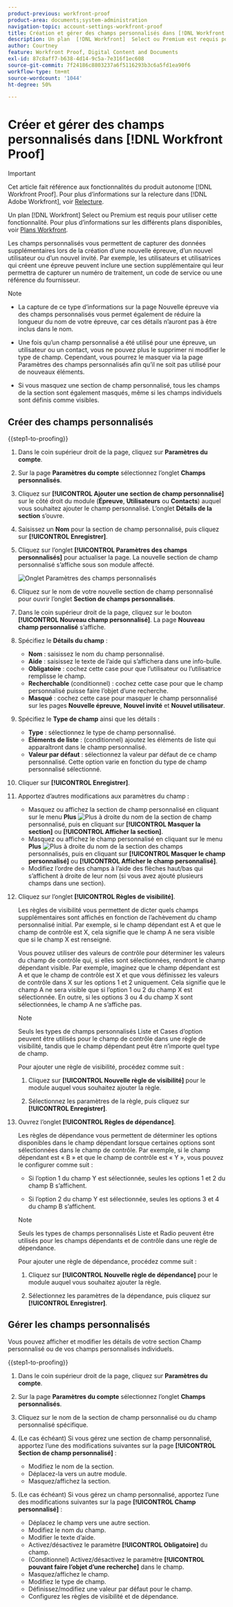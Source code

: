 ```yaml
---
product-previous: workfront-proof
product-area: documents;system-administration
navigation-topic: account-settings-workfront-proof
title: Création et gérer des champs personnalisés dans [!DNL Workfront Proof]
description: Un plan  [!DNL Workfront]  Select ou Premium est requis pour utiliser cette fonctionnalité. Pour plus d’informations sur les différentes formules disponibles, voir Formules Workfront.
author: Courtney
feature: Workfront Proof, Digital Content and Documents
exl-id: 87c8aff7-b638-4d14-9c5a-7e316f1ec608
source-git-commit: 7f24186c8803237a6f5116293b3c6a5fd1ea90f6
workflow-type: tm+mt
source-wordcount: '1044'
ht-degree: 50%

---
```


# Créer et gérer des champs personnalisés dans [!DNL Workfront Proof]

<!-- Audited: 4/2025 -->

>[!IMPORTANT]
>
>Cet article fait référence aux fonctionnalités du produit autonome [!DNL Workfront Proof]. Pour plus d’informations sur la relecture dans [!DNL Adobe Workfront], voir [Relecture](../../../review-and-approve-work/proofing/proofing.md).

Un plan [!DNL Workfront] Select ou Premium est requis pour utiliser cette fonctionnalité. Pour plus d’informations sur les différents plans disponibles, voir [Plans Workfront](https://business.adobe.com/fr/products/workfront/pricing.html).

Les champs personnalisés vous permettent de capturer des données supplémentaires lors de la création d’une nouvelle épreuve, d’un nouvel utilisateur ou d’un nouvel invité. Par exemple, les utilisateurs et utilisatrices qui créent une épreuve peuvent inclure une section supplémentaire qui leur permettra de capturer un numéro de traitement, un code de service ou une référence du fournisseur.

>[!NOTE]
>
>* La capture de ce type d’informations sur la page Nouvelle épreuve via des champs personnalisés vous permet également de réduire la longueur du nom de votre épreuve, car ces détails n’auront pas à être inclus dans le nom.
>
>* Une fois qu’un champ personnalisé a été utilisé pour une épreuve, un utilisateur ou un contact, vous ne pouvez plus le supprimer ni modifier le type de champ. Cependant, vous pourrez le masquer via la page Paramètres des champs personnalisés afin qu’il ne soit pas utilisé pour de nouveaux éléments.
>
>* Si vous masquez une section de champ personnalisé, tous les champs de la section sont également masqués, même si les champs individuels sont définis comme visibles.

## Créer des champs personnalisés

{{step1-to-proofing}}

1. Dans le coin supérieur droit de la page, cliquez sur **Paramètres du compte**.

1. Sur la page **Paramètres du compte** sélectionnez l’onglet **Champs personnalisés**.

1. Cliquez sur **[!UICONTROL Ajouter une section de champ personnalisé]** sur le côté droit du module (**Épreuve**, **Utilisateurs** ou **Contacts**) auquel vous souhaitez ajouter le champ personnalisé. L’onglet **Détails de la section** s’ouvre.

1. Saisissez un **Nom** pour la section de champ personnalisé, puis cliquez sur **[!UICONTROL Enregistrer]**.

1. Cliquez sur l’onglet **[!UICONTROL Paramètres des champs personnalisés]** pour actualiser la page. La nouvelle section de champ personnalisé s’affiche sous son module affecté.

   ![Onglet Paramètres des champs personnalisés](assets/custom-field-settings-tab.png)

1. Cliquez sur le nom de votre nouvelle section de champ personnalisé pour ouvrir l’onglet **Section de champs personnalisés**.

1. Dans le coin supérieur droit de la page, cliquez sur le bouton **[!UICONTROL Nouveau champ personnalisé]**. La page **Nouveau champ personnalisé** s’affiche.

1. Spécifiez le **Détails du champ** :

   * **Nom** : saisissez le nom du champ personnalisé.
   * **Aide** : saisissez le texte de l’aide qui s’affichera dans une info-bulle.
   * **Obligatoire** : cochez cette case pour que l’utilisateur ou l’utilisatrice remplisse le champ.
   * **Recherchable** (conditionnel) : cochez cette case pour que le champ personnalisé puisse faire l’objet d’une recherche.
   * **Masqué** : cochez cette case pour masquer le champ personnalisé sur les pages **Nouvelle épreuve**, **Nouvel invité** et **Nouvel utilisateur**.

1. Spécifiez le **Type de champ** ainsi que les détails :

   * **Type** : sélectionnez le type de champ personnalisé.
   * **Éléments de liste** : (conditionnel) ajoutez les éléments de liste qui apparaîtront dans le champ personnalisé.
   * **Valeur par défaut** : sélectionnez la valeur par défaut de ce champ personnalisé. Cette option varie en fonction du type de champ personnalisé sélectionné.

1. Cliquer sur **[!UICONTROL Enregistrer]**.

1. Apportez d’autres modifications aux paramètres du champ :

   * Masquez ou affichez la section de champ personnalisé en cliquant sur le menu **Plus** ![Plus](assets/more-button-small.png) à droite du nom de la section de champ personnalisé, puis en cliquant sur **[!UICONTROL Masquer la section]** ou **[!UICONTROL Afficher la section]**.
   * Masquez ou affichez le champ personnalisé en cliquant sur le menu **Plus** ![Plus](assets/more-button-small.png) à droite du nom de la section des champs personnalisés, puis en cliquant sur **[!UICONTROL Masquer le champ personnalisé]** ou **[!UICONTROL Afficher le champ personnalisé]**.
   * Modifiez l’ordre des champs à l’aide des flèches haut/bas qui s’affichent à droite de leur nom (si vous avez ajouté plusieurs champs dans une section).

1. Cliquez sur l’onglet **[!UICONTROL Règles de visibilité]**.

   Les règles de visibilité vous permettent de dicter quels champs supplémentaires sont affichés en fonction de l’achèvement du champ personnalisé initial. Par exemple, si le champ dépendant est A et que le champ de contrôle est X, cela signifie que le champ A ne sera visible que si le champ X est renseigné.

   Vous pouvez utiliser des valeurs de contrôle pour déterminer les valeurs du champ de contrôle qui, si elles sont sélectionnées, rendront le champ dépendant visible. Par exemple, imaginez que le champ dépendant est A et que le champ de contrôle est X et que vous définissez les valeurs de contrôle dans X sur les options 1 et 2 uniquement. Cela signifie que le champ A ne sera visible que si l’option 1 ou 2 du champ X est sélectionnée. En outre, si les options 3 ou 4 du champ X sont sélectionnées, le champ A ne s’affiche pas.

   >[!NOTE]
   >
   >Seuls les types de champs personnalisés Liste et Cases d’option peuvent être utilisés pour le champ de contrôle dans une règle de visibilité, tandis que le champ dépendant peut être n’importe quel type de champ.

   Pour ajouter une règle de visibilité, procédez comme suit :

   1. Cliquez sur **[!UICONTROL Nouvelle règle de visibilité]** pour le module auquel vous souhaitez ajouter la règle.

   1. Sélectionnez les paramètres de la règle, puis cliquez sur **[!UICONTROL Enregistrer]**.

1. Ouvrez l’onglet **[!UICONTROL Règles de dépendance]**.

   Les règles de dépendance vous permettent de déterminer les options disponibles dans le champ dépendant lorsque certaines options sont sélectionnées dans le champ de contrôle. Par exemple, si le champ dépendant est « B » et que le champ de contrôle est « Y », vous pouvez le configurer comme suit :

   * Si l’option 1 du champ Y est sélectionnée, seules les options 1 et 2 du champ B s’affichent.

   * Si l’option 2 du champ Y est sélectionnée, seules les options 3 et 4 du champ B s’affichent.

   >[!NOTE]
   >
   >Seuls les types de champs personnalisés Liste et Radio peuvent être utilisés pour les champs dépendants et de contrôle dans une règle de dépendance.

   Pour ajouter une règle de dépendance, procédez comme suit :

   1. Cliquez sur **[!UICONTROL Nouvelle règle de dépendance]** pour le module auquel vous souhaitez ajouter la règle.

   1. Sélectionnez les paramètres de la dépendance, puis cliquez sur **[!UICONTROL Enregistrer]**.

## Gérer les champs personnalisés

Vous pouvez afficher et modifier les détails de votre section Champ personnalisé ou de vos champs personnalisés individuels.

{{step1-to-proofing}}

1. Dans le coin supérieur droit de la page, cliquez sur **Paramètres du compte**.

1. Sur la page **Paramètres du compte** sélectionnez l’onglet **Champs personnalisés**.

1. Cliquez sur le nom de la section de champ personnalisé ou du champ personnalisé spécifique.

1. (Le cas échéant) Si vous gérez une section de champ personnalisé, apportez l’une des modifications suivantes sur la page **[!UICONTROL Section de champ personnalisé]** :

   * Modifiez le nom de la section.
   * Déplacez-la vers un autre module.
   * Masquez/affichez la section.

1. (Le cas échéant) Si vous gérez un champ personnalisé, apportez l’une des modifications suivantes sur la page **[!UICONTROL Champ personnalisé]** :

   * Déplacez le champ vers une autre section.
   * Modifiez le nom du champ.
   * Modifier le texte d’aide.
   * Activez/désactivez le paramètre **[!UICONTROL Obligatoire]** du champ.
   * (Conditionnel) Activez/désactivez le paramètre **[!UICONTROL pouvant faire l’objet d’une recherche]** dans le champ.
   * Masquez/affichez le champ.
   * Modifiez le type de champ.
   * Définissez/modifiez une valeur par défaut pour le champ.
   * Configurez les règles de visibilité et de dépendance.
